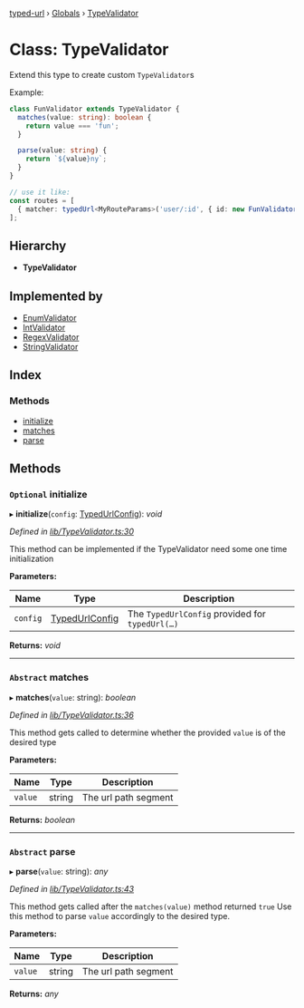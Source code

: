 [typed-url](../README.md) › [Globals](../globals.md) › [TypeValidator](typevalidator.md)

# Class: TypeValidator

Extend this type to create custom `TypeValidator`s

Example:

```typescript
class FunValidator extends TypeValidator {
  matches(value: string): boolean {
    return value === 'fun';
  }

  parse(value: string) {
    return `${value}ny`;
  }
}

// use it like:
const routes = [
  { matcher: typedUrl<MyRouteParams>('user/:id', { id: new FunValidator() }) }
];
```

## Hierarchy

* **TypeValidator**

## Implemented by

* [EnumValidator](enumvalidator.md)
* [IntValidator](intvalidator.md)
* [RegexValidator](regexvalidator.md)
* [StringValidator](stringvalidator.md)

## Index

### Methods

* [initialize](typevalidator.md#optional-initialize)
* [matches](typevalidator.md#abstract-matches)
* [parse](typevalidator.md#abstract-parse)

## Methods

### `Optional` initialize

▸ **initialize**(`config`: [TypedUrlConfig](../interfaces/typedurlconfig.md)): *void*

*Defined in [lib/TypeValidator.ts:30](https://github.com/r-Larch/typed-url/blob/a524b0e/projects/typed-url/src/lib/TypeValidator.ts#L30)*

This method can be implemented if the TypeValidator need some one time initialization

**Parameters:**

Name | Type | Description |
------ | ------ | ------ |
`config` | [TypedUrlConfig](../interfaces/typedurlconfig.md) | The `TypedUrlConfig` provided for `typedUrl(…)`  |

**Returns:** *void*

___

### `Abstract` matches

▸ **matches**(`value`: string): *boolean*

*Defined in [lib/TypeValidator.ts:36](https://github.com/r-Larch/typed-url/blob/a524b0e/projects/typed-url/src/lib/TypeValidator.ts#L36)*

This method gets called to determine whether the provided `value` is of the desired type

**Parameters:**

Name | Type | Description |
------ | ------ | ------ |
`value` | string | The url path segment  |

**Returns:** *boolean*

___

### `Abstract` parse

▸ **parse**(`value`: string): *any*

*Defined in [lib/TypeValidator.ts:43](https://github.com/r-Larch/typed-url/blob/a524b0e/projects/typed-url/src/lib/TypeValidator.ts#L43)*

This method gets called after the `matches(value)` method returned `true`
Use this method to parse `value` accordingly to the desired type.

**Parameters:**

Name | Type | Description |
------ | ------ | ------ |
`value` | string | The url path segment  |

**Returns:** *any*
